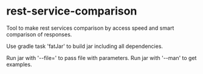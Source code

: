 # rest-service-comparison
Tool to make rest services comparison by access speed and smart comparison of responses.

Use gradle task 'fatJar' to build jar including all dependencies.

Run jar with '--file=<filename>' to pass file with parameters.
Run jar with '--man' to get examples.

